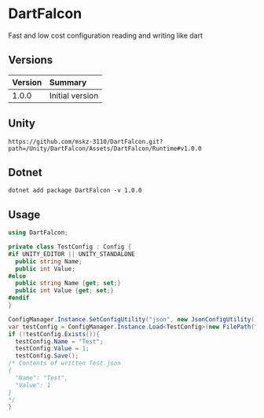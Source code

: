 # DartFalcon
Fast and low cost configuration reading and writing like dart

## Versions

|Version|Summary|
|:--|:--|
|1.0.0|Initial version|

## Unity
`https://github.com/mskz-3110/DartFalcon.git?path=/Unity/DartFalcon/Assets/DartFalcon/Runtime#v1.0.0`

## Dotnet
`dotnet add package DartFalcon -v 1.0.0`

## Usage
```cs
using DartFalcon;

private class TestConfig : Config {
#if UNITY_EDITOR || UNITY_STANDALONE
  public string Name;
  public int Value;
#else
  public string Name {get; set;}
  public int Value {get; set;}
#endif
}

ConfigManager.Instance.SetConfigUtility("json", new JsonConfigUtility());
var testConfig = ConfigManager.Instance.Load<TestConfig>(new FilePath(".", "Test", "json"));
if (!testConfig.Exists()){
  testConfig.Name = "Test";
  testConfig.Value = 1;
  testConfig.Save();
/* Contents of written Test.json
{
  "Name": "Test",
  "Value": 1
}
*/
}
```
